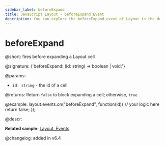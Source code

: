 ```yaml
---
sidebar_label: beforeExpand
title: JavaScript Layout - beforeExpand Event 
description: You can explore the beforeExpand event of Layout in the documentation of the DHTMLX JavaScript UI library. Browse developer guides and API reference, try out code examples and live demos, and download a free 30-day evaluation version of DHTMLX Suite 7.
---
```


# beforeExpand

@short: fires before expanding a Layout cell

@signature: {'beforeExpand: (id: string) => boolean | void;'}

@params:
- `id: string` - the id of a cell

@returns:
Return `false` to block expanding a cell; otherwise, `true`.

@example:
layout.events.on("beforeExpand", function(id){
	// your logic here
    return false;
});

@descr:

**Related sample**: [Layout. Events](https://snippet.dhtmlx.com/fyxw0map)

@changelog:
added in v6.4
